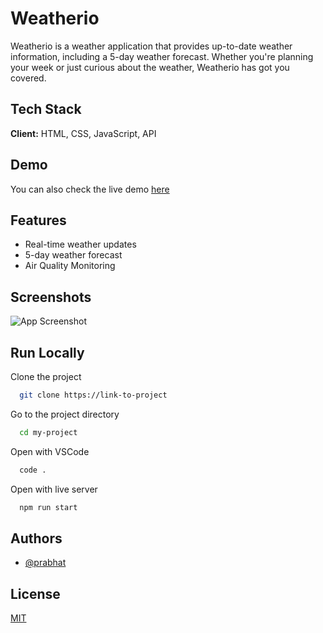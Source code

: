 
# Weatherio

Weatherio is a weather application that provides up-to-date weather information, including a 5-day weather forecast. Whether you're planning your week or just curious about the weather, Weatherio has got you covered.

## Tech Stack

**Client:** HTML, CSS, JavaScript, API

## Demo

You can also check the live demo [here](https://weatherio-prabhat.vercel.app/#/current-location)

## Features

- Real-time weather updates
-  5-day weather forecast
- Air Quality Monitoring 

## Screenshots

![App Screenshot](![image](https://github.com/Prabhat2912/weatherio/assets/114847239/b3af7bca-f74f-477a-892a-a1ec49bade22)
)

## Run Locally

Clone the project

```bash
  git clone https://link-to-project
```

Go to the project directory

```bash
  cd my-project
```

Open with VSCode

```bash
  code .
```

Open with live server

```bash
  npm run start
```


## Authors

- [@prabhat](https://www.github.com/Prabhat2912)

## License

[MIT](https://choosealicense.com/licenses/mit/)
